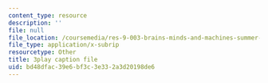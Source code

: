 ```yaml
---
content_type: resource
description: ''
file: null
file_location: /coursemedia/res-9-003-brains-minds-and-machines-summer-course-summer-2015/bd48dfac39e6bf3c3e332a3d20198de6_GGakcLdPWl4.srt
file_type: application/x-subrip
resourcetype: Other
title: 3play caption file
uid: bd48dfac-39e6-bf3c-3e33-2a3d20198de6
---
```

